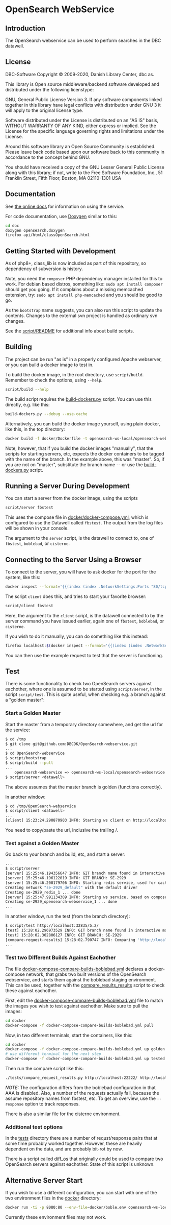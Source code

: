 # OpenSearch WebService

## Introduction

The OpenSearch webservice can be used to perform searches in the DBC datawell.

## License

DBC-Software Copyright © 2009-2020, Danish Library Center, dbc as.

This library is Open source middleware/backend software developed and distributed 
under the following licenstype:

GNU, General Public License Version 3. If any software components linked 
together in this library have legal conflicts with distribution under GNU 3 it
will apply to the original license type.

Software distributed under the License is distributed on an "AS IS" basis,
WITHOUT WARRANTY OF ANY KIND, either express or implied. See the License
for the specific language governing rights and limitations under the
License.

Around this software library an Open Source Community is established. Please
leave back code based upon our software back to this community in accordance to
the concept behind GNU. 

You should have received a copy of the GNU Lesser General Public
License along with this library; if not, write to the Free Software
Foundation, Inc., 51 Franklin Street, Fifth Floor, Boston, MA  02110-1301  USA

## Documentation

See [the online docs](http://oss.dbc.dk/services/open-search-web-service) for information on using the service.

For code documentation, use [Doxygen](http://www.doxygen.nl/) similar to this:
```bash
cd doc
doxygen opensearch.doxygen
firefox api/html/classOpenSearch.html
```

## Getting Started with Development

As of php8+, class_lib is now included as part of this repository, so dependency of subversion is history.

Note, you need the `composer` PHP dependency manager installed for this to work. 
For debian based distros, something like: `sudo apt install composer` should get you going. If it complains
about a missing memcached extension, try: `sudo apt install php-memcached` and you should be good to go.

As the `bootstrap` name suggests, you can also run this script to update the contents. 
Changes to the external svn project is handled as ordinary svn changes.

See the [script/README](script/README.md) for additional info about build scripts.

## Building

The project can be run "as is" in a properly configured Apache webserver, or you can build a docker image to test in.

To build the docker image, in the root directory, use `script/build`. Remember to 
check the options, using `--help`.

```bash
script/build --help
```

The build script requires the [build-dockers.py](https://gitlab.dbc.dk/i-scrum/build-tools) script. You can use this directly, 
e.g. like this:

```bash
build-dockers.py --debug --use-cache
```

Alternatively, you can build the docker image yourself, using plain docker, 
like this, in the top directory:

```bash
docker build -f docker/Dockerfile -t opensearch-ws-local/opensearch-webservice:master .
``` 

Note, however, that if you build the docker images "manually", that the scripts for starting
servers, etc, expects the docker containers to be tagged with the name of the branch. In
the example above, this was "master". So, if you are not on "master", substitute the branch name -- or
use the [build-dockers.py](https://gitlab.dbc.dk/i-scrum/build-tools) script.

## Running a Server During Development

You can start a server from the docker image, using the scripts

```bash
script/server fbstest
```

This uses the compose file in [docker/docker-compose.yml](docker/docker-compose.yml), which is configured
to use the Datawell called `fbstest`. The output from 
the log files will be shown in your console. 

The argument to the `server` script, is the datawell to connect to, one of `fbstest`, 
`boblebad`, or `cisterne`.

## Connecting to the Server Using a Browser

To connect to the server, you will have to ask docker for the port for the system, like this:

```bash
docker inspect --format='{{(index (index .NetworkSettings.Ports "80/tcp") 0).HostPort}}' fbstest_1
```

The script `client` does this, and tries to start your favorite browser:

```bash
script/client fbstest
```

Here, the argument to the `client` script, is the datawell connected to by the server command you 
have issued earlier, again one of `fbstest`, `boblebad`, or `cisterne`.

If you wish to do it manually, you can do something like this instead:

```bash
firefox localhost:$(docker inspect --format='{{(index (index .NetworkSettings.Ports "80/tcp") 0).HostPort}}' fbstest_1)
``` 
 
You can then use the example request to test that the server is functioning.

## Test

There is some functionality to check two OpenSearch servers against eachother, where one
is assumed to be started using `script/server`, in the script `script/test`. This is quite useful, 
when checking e.g. a branch against a "golden master":

### Start a Golden Master

Start the master from a temporary directory somewhere, and get the url for the service:

```bash
$ cd /tmp
$ git clone git@github.com:DBCDK/OpenSearch-webservice.git
...
$ cd OpenSearch-webservice
$ script/bootstrap
$ script/build --pull
...
    opensearch-webservice => opensearch-ws-local/opensearch-webservice:latest
$ script/server <datawell>
```

The above assumes that the master branch is golden (functions correctly).

In another window:
```bash
$ cd /tmp/OpenSearch-webservice
$ script/client <datawell>
...
[client] 15:23:24.290870903 INFO: Starting ws client on http://localhost:32835/5.2/
```

You need to copy/paste the url, inclusive the trailing /.

### Test against a Golden Master

Go back to your branch and build, etc, and start a server:

```bash
...
$ script/server
[server] 15:25:46.194356647 INFO: GIT branch name found in interactive mode, using it for naming docker artifacts, and docker-compose sessions
[server] 15:25:46.196122019 INFO: GIT_BRANCH: SE-2929
[server] 15:25:46.200179706 INFO: Starting redis service, used for caching
Creating network "se-2929_default" with the default driver
Creating se-2929_redis_1 ... done
[server] 15:25:47.991134309 INFO: Starting ws service, based on compose file in /home/mabd/Kode/OpenSearch-webservice/docker
Creating se-2929_opensearch-webservice_1 ... done
...
```

In another window, run the test (from the branch directory):

```bash
$ script/test http://localhost:32835/5.2/ 
[test] 15:28:02.296973529 INFO: GIT branch name found in interactive mode, using it for naming docker artifacts, and docker-compose sessions
[test] 15:28:02.302806127 INFO: GIT_BRANCH: SE-2929
[compare-request-results] 15:28:02.790747 INFO: Comparing 'http://localhost:32835/5.2/' against 'http://localhost:32837/5.2/' with request from '/home/mabd/Kode/OpenSearch-webservice/script/../tests/requests'
...
```

### Test two Different Builds Against Eachother

The file [docker-compose-compare-builds-boblebad.yml](docker/docker-compose-compare-builds-boblebad.yml)
declares a docker-compose network, that grabs two built versions of the OpenSearch webservice, and 
starts them against the boblebad staging environment. This can be used, together with the 
[compare_results_results](tests/compare_request_results.py) script to check these against eachother.

First, edit the [docker-compose-compare-builds-boblebad.yml](docker/docker-compose-compare-builds-boblebad.yml)
file to match the images you wish to test against eachother. Make sure to pull the images:

```bash
cd docker
docker-compose -f docker-compose-compare-builds-boblebad.yml pull
```

Now, in two different terminals, start the containers, like this:

```bash
cd docker
docker-compose -f docker-compose-compare-builds-boblebad.yml up golden
# use different terminal for the next step
docker-compose -f docker-compose-compare-builds-boblebad.yml up tested
```

Then run the compare script like this:

```bash
./tests/compare_request_results.py http://localhost:22222/ http://localhost:33333/ tests/requests/example/
```

*NOTE:* The configuration differs from the boblebad configuration in that AAA is disabled. Also, a number
of the requests actually fail, because the assume repository names from fbstest, etc. To get an overview, use
the `--response` option to track responses.

There is also a similar file for the cisterne environment.

### Additional test options

In the [tests](tests) directory 
there are a number of requst/response pairs that at some time probably worked together.
However, these are heavily dependent on the data, and are probably bit-rot by now.

There is a script called [diff_os](diff_os) that originally could be used to compare 
two OpenSearch servers against eachother. State of this script is unknown.
 
## Alternative Server Start

If you wish to use a different configuration, you can start with one of the two 
environment files in the [docker](docker) directory:

```bash
docker run -ti -p 8080:80 --env-file=docker/boble.env opensearch-ws-local/opensearch-webservice:latest
```

Currently these environment files may not work.

